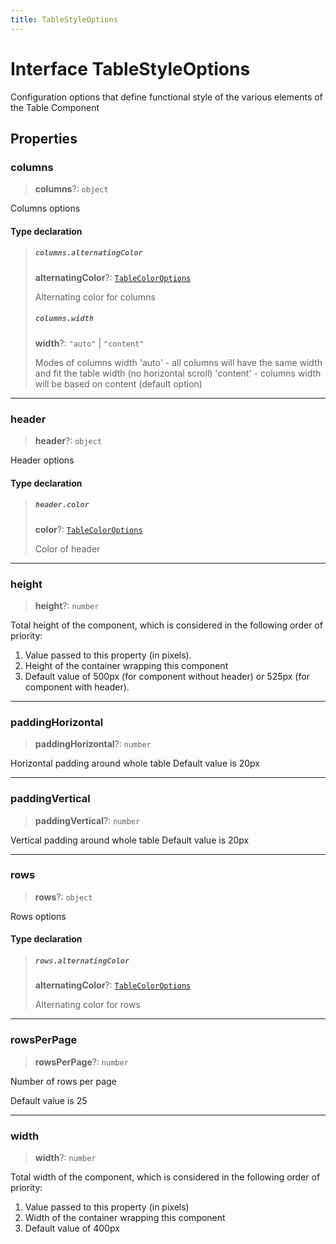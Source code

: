 ```yaml
---
title: TableStyleOptions
---
```


# Interface TableStyleOptions

Configuration options that define functional style of the various elements of the Table Component

## Properties

### columns

> **columns**?: `object`

Columns options

#### Type declaration

> ##### `columns.alternatingColor`
>
> **alternatingColor**?: [`TableColorOptions`](../type-aliases/type-alias.TableColorOptions.md)
>
> Alternating color for columns
>
> ##### `columns.width`
>
> **width**?: `"auto"` \| `"content"`
>
> Modes of columns width
> 'auto' - all columns will have the same width and fit the table width (no horizontal scroll)
> 'content' - columns width will be based on content (default option)
>
>

***

### header

> **header**?: `object`

Header options

#### Type declaration

> ##### `header.color`
>
> **color**?: [`TableColorOptions`](../type-aliases/type-alias.TableColorOptions.md)
>
> Color of header
>
>

***

### height

> **height**?: `number`

Total height of the component, which is considered in the following order of priority:

1. Value passed to this property (in pixels).
2. Height of the container wrapping this component
3. Default value of 500px (for component without header) or 525px (for component with header).

***

### paddingHorizontal

> **paddingHorizontal**?: `number`

Horizontal padding around whole table
Default value is 20px

***

### paddingVertical

> **paddingVertical**?: `number`

Vertical padding around whole table
Default value is 20px

***

### rows

> **rows**?: `object`

Rows options

#### Type declaration

> ##### `rows.alternatingColor`
>
> **alternatingColor**?: [`TableColorOptions`](../type-aliases/type-alias.TableColorOptions.md)
>
> Alternating color for rows
>
>

***

### rowsPerPage

> **rowsPerPage**?: `number`

Number of rows per page

Default value is 25

***

### width

> **width**?: `number`

Total width of the component, which is considered in the following order of priority:

1. Value passed to this property (in pixels)
2. Width of the container wrapping this component
3. Default value of 400px
